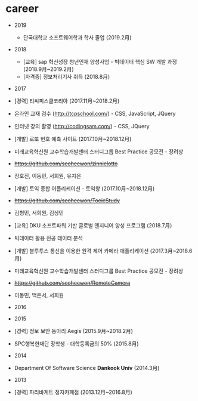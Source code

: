 # career
+ 2019
   + 단국대학교 소프트웨어학과 학사 졸업 (2019.2月)  
+ 2018
   + [교육] sap 혁신성장 청년인재 양성사업 - 빅데이터 핵심 SW 개발 과정 (2018.9月~2019.2月)   
   + [자격증] 정보처리기사 취득 (2018.8月)  
+ 2017
 + [경력] 티씨피스쿨코리아 (2017.11月~2018.2月)  
  + 온라인 교재 검수 (http://tcpschool.com/) - CSS, JavaScript, JQuery 
  + 인터넷 강의 촬영 (http://codingsam.com/) - CSS, JQuery 
 + [개발] 로또 번호 예측 사이트 (2017.10月~2018.12月)  
  + 미래교육혁신원 교수학습개발센터 스터디그룹 Best Practice 공모전 - 장려상 
  + ~~https://github.com/seoheewon/zinnielotto~~
  + 장호진, 이동민, 서희원, 유지은
  
 + [개발] 토익 종합 어플리케이션 - 토익왕 (2017.10月~2018.12月)
  + ~~https://github.com/seoheewon/ToeicStudy~~
  + 김형민, 서희원, 김상민
 + [교육] DKU 소프트파워 기반 글로벌 엔지니어 양성 프로그램 (2018.7月)
  + 빅데이터 활용 전공 데이터 분석
 + [개발] 블루투스 통신을 이용한 원격 제어 카메라 애플리케이션 (2017.3月~2018.6月)
  + 미래교육혁신원 교수학습개발센터 스터디그룹 Best Practice 공모전 - 장려상 
  + ~~https://github.com/seoheewon/RemoteCamera~~
  + 이동민, 백은서, 서희원
+ 2016

+ 2015
 + [경력] 정보 보안 동아리 Aegis (2015.9月~2018.2月)
 + SPC행복한재단 장학생 - 대학등록금의 50% (2015.8月)
+ 2014
 + Department Of Software Science **Dankook Univ** (2014.3月)
+ 2013
 
 + [경력] 파리바게트 정자카페점 (2013.12月~2016.8月)

